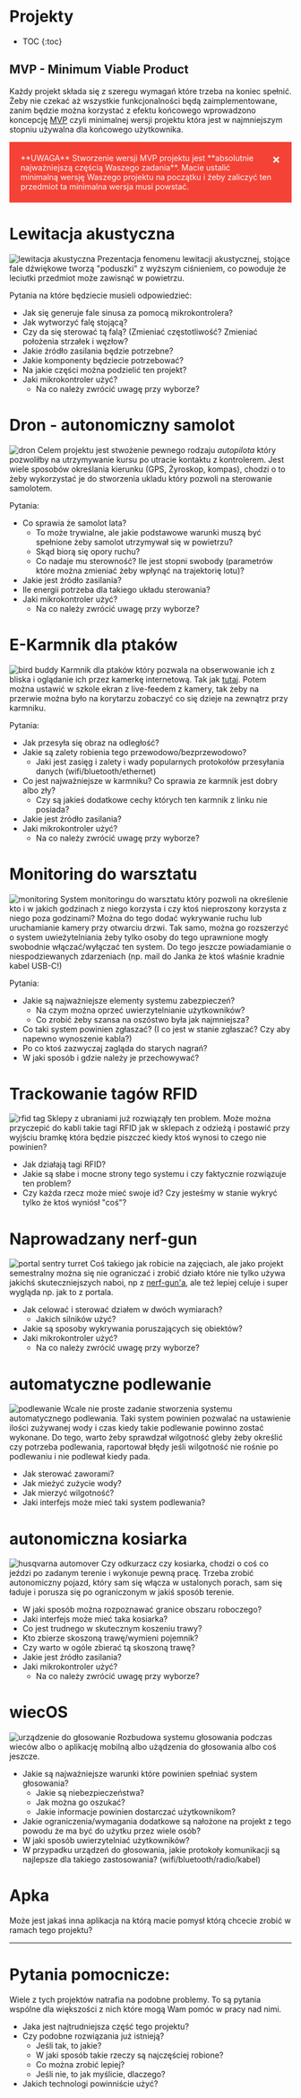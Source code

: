 <style>
 /* The alert message box */
.alert {
  padding: 20px;
  background-color: #f44336; /* Red */
  color: white;
  margin-bottom: 15px;
}

/* The close button */
.closebtn {
  margin-left: 15px;
  color: white;
  font-weight: bold;
  float: right;
  font-size: 22px;
  line-height: 20px;
  cursor: pointer;
  transition: 0.3s;
}

/* When moving the mouse over the close button */
.closebtn:hover {
  color: black;
} 
</style>

# Projekty


* TOC
{:toc}

## MVP - Minimum Viable Product
Każdy projekt składa się z szeregu wymagań które trzeba na koniec spełnić. Żeby nie czekać aż wszystkie funkcjonalności będą zaimplementowane, 
zanim będzie można  korzystać z efektu końcowego wprowadzono koncepcję [MVP](https://en.wikipedia.org/wiki/Minimum_viable_product) czyli minimalnej 
wersji projektu która jest w najmniejszym stopniu używalna dla końcowego użytkownika.
 
 <div class="alert">
  <span class="closebtn" onclick="this.parentElement.style.display='none';">&times;</span>
  **UWAGA** Stworzenie wersji MVP projektu jest **absolutnie najważniejszą częścią Waszego zadania**. Macie ustalić minimalną wersję Waszego projektu na początku i żeby zaliczyć ten przedmiot ta minimalna wersja musi powstać.
</div> 
 

# Lewitacja akustyczna
![lewitacja akustyczna](https://upload.wikimedia.org/wikipedia/commons/thumb/9/9d/Acoustic_Levitation.ogv/1200px--Acoustic_Levitation.ogv.jpg)
Prezentacja fenomenu lewitacji akustycznej, stojące fale dźwiękowe tworzą "poduszki" z wyższym ciśnieniem, co powoduje że leciutki przedmiot może zawisnąć w powietrzu.

Pytania na które będziecie musieli odpowiedzieć:
*  Jak się generuje fale sinusa za pomocą mikrokontrolera?
*  Jak wytworzyć falę stojącą?
*  Czy da się sterować tą falą? (Zmieniać częstotliwość? Zmieniać położenia strzałek i węzłow?
*  Jakie źródło zasilania będzie potrzebne?
*  Jakie komponenty będziecie potrzebować?
*  Na jakie części można podzielić ten projekt?
*  Jaki mikrokontroler użyć?
     *  Na co należy zwrócić uwagę przy wyborze?

# Dron - autonomiczny samolot
![dron](https://i.pinimg.com/originals/8c/b7/62/8cb762f52f6815b53cb3820d19ce20c5.jpg)
Celem projektu jest stwożenie pewnego rodzaju *autopilota* który pozwoliłby na utrzymywanie kursu po utracie kontaktu z kontrolerem. Jest wiele sposobów określania kierunku (GPS, Żyroskop, kompas), chodzi o to żeby wykorzystać je do stworzenia ukladu który pozwoli na sterowanie samolotem.

Pytania:
*  Co sprawia że samolot lata?
     *  To może trywialne, ale jakie podstawowe warunki muszą być spełnione żeby samolot utrzymywał się w powietrzu?
     *  Skąd biorą się opory ruchu?
     *  Co nadaje mu sterowność? Ile jest stopni swobody (parametrów które można zmieniać żeby wpłynąć na trajektorię lotu)?
*  Jakie jest źródło zasilania?
*  Ile energii potrzeba dla takiego układu sterowania?
*  Jaki mikrokontroler użyć?
     *  Na co należy zwrócić uwagę przy wyborze?


#  E-Karmnik dla ptaków
![bird buddy](https://mobirank.pl/wp-content/uploads/2021/07/birdbuddy-inteligentny-karmnik-dla-ptakow.jpg)
Karmnik dla ptaków który pozwala na obserwowanie ich z bliska i oglądanie ich przez kamerkę internetową. Tak jak [tutaj](https://www.youtube.com/watch?v=VPCGr5xcVtY). Potem można ustawić w szkole ekran z live-feedem z kamery, tak żeby na przerwie można było na korytarzu zobaczyć co się dzieje na zewnątrz przy karmniku.

Pytania:
*  Jak przesyła się obraz na odległość?
*  Jakie są zalety robienia tego przewodowo/bezprzewodowo?
     *  Jaki jest zasięg i zalety i wady popularnych protokołów przesyłania danych (wifi/bluetooth/ethernet)
*  Co jest najważniejsze w karmniku? Co sprawia ze karmnik jest dobry albo zły?
     *  Czy są jakieś dodatkowe cechy których ten karmnik z linku nie posiada?
*  Jakie jest źródło zasilania?
*  Jaki mikrokontroler użyć?
     *  Na co należy zwrócić uwagę przy wyborze?


# Monitoring do warsztatu
![monitoring](https://img.directindustry.com/images_di/photo-m2/7945-16452376.jpg)
System monitoringu do warsztatu który pozwoli na określenie kto i w jakich godzinach z niego korzysta i czy ktoś nieproszony korzysta z niego poza godzinami? Można do tego dodać wykrywanie ruchu lub uruchamianie kamery przy otwarciu drzwi. Tak samo, można go rozszerzyć o system uwieżytelniania żeby tylko osoby do tego uprawnione mogły swobodnie włączać/wyłączać ten system.  Do tego jeszcze powiadamianie o niespodziewanych zdarzeniach (np. mail do Janka że ktoś właśnie kradnie kabel USB-C!)

Pytania:
*  Jakie są najważniejsze elementy systemu zabezpieczeń? 
     *  Na czym można oprzeć uwierzytelnianie użytkowników?
     *  Co zrobić żeby szansa na oszóstwo była jak najmniejsza?
*  Co taki system powinien zgłaszać? (I co jest w stanie zgłaszać? Czy aby napewno wynoszenie kabla?)
*  Po co ktoś zazwyczaj zagląda do starych nagrań? 
*  W jaki sposób i gdzie należy je przechowywać?


# Trackowanie tagów RFID
![rfid tag](https://ae01.alicdn.com/kf/Hcee3370309b5497397e3111aedc41384Y/anti-theft-uhf-rfid-tag-EAS-58khz-UHF-840-960mhz-waterproof-epc-gen2-tag-EAS-for.jpg_220x220xz.jpg_.webp)
Sklepy z ubraniami już rozwiąząły ten problem. Może można przyczepić do kabli takie tagi RFID jak w sklepach z odzieżą i postawić przy wyjściu bramkę która będzie piszczeć kiedy ktoś wynosi to czego nie powinien?

*  Jak działają tagi RFID?
*  Jakie są słabe i mocne strony tego systemu i czy faktycznie rozwiązuje ten problem?
*  Czy każda rzecz może mieć swoje id? Czy jesteśmy w stanie wykryć tylko że ktoś wyniósł "coś"?

#  Naprowadzany nerf-gun
![portal sentry turret](https://static.turbosquid.com/Preview/001221/567/X9/sentry-turret-portal-model_D.jpg)
Coś takiego jak robicie na zajęciach, ale jako projekt semestralny można się nie ograniczać i zrobić działo które nie tylko używa jakichś skuteczniejszych naboi, np z [nerf-gun'a](https://m.media-amazon.com/images/I/81x6sRmCF8L._AC_SL1500_.jpg), ale też lepiej celuje i super wygląda np. jak to z portala.

*  Jak celować i sterować działem w dwóch wymiarach?
     *  Jakich silników użyć?
*  Jakie są sposoby wykrywania poruszających się obiektów?
*  Jaki mikrokontroler użyć?
     *  Na co należy zwrócić uwagę przy wyborze?


#  automatyczne podlewanie
![podlewanie](https://ae01.alicdn.com/kf/H0d84fc5b1a9c4bda9b5b4fd1d461ac48e/DIY-automatyczny-System-nawadniania-z-mikrootworami-nawadnianie-ogrodu-zestawy-do-samodzielnego-podlewania-z-regulowanym-kroplomierzem.jpg_Q90.jpg_.webp)
Wcale nie proste zadanie stworzenia systemu automatycznego podlewania. Taki system powinien pozwalać na ustawienie ilości zużywanej wody i czas kiedy takie podlewanie powinno zostać wykonane. Do tego, warto żeby sprawdzał wilgotność gleby żeby określić czy potrzeba podlewania, raportował błędy jeśli wilgotność nie rośnie po podlewaniu i nie podlewał kiedy pada.

*  Jak sterować zaworami?
*  Jak mieżyć zużycie wody?
*  Jak mierzyć wilgotność?
*  Jaki interfejs może mieć taki system podlewania?

#  autonomiczna kosiarka
![husqvarna automover](https://grupa-narzedziowa.pl/16246-large_default/zabawka-robot-kosiarka-automatyczna-husqvarna-automower-597809601.jpg)
Czy odkurzacz czy kosiarka, chodzi o coś co jeździ po zadanym terenie i wykonuje pewną pracę. Trzeba zrobić autonomiczny pojazd, który sam się włącza w ustalonych porach, sam się ładuje i porusza się po ograniczonym w jakiś sposób terenie.

*  W jaki sposób można rozpoznawać granice obszaru roboczego?
*  Jaki interfejs może mieć taka kosiarka?
*  Co jest trudnego w skutecznym koszeniu trawy?
*  Kto zbierze skoszoną trawę/wymieni pojemnik?
*  Czy warto w ogóle zbierać tą skoszoną trawę?
*  Jakie jest źródło zasilania?
*  Jaki mikrokontroler użyć?
     *  Na co należy zwrócić uwagę przy wyborze?

#  wiecOS
![urządzenie do głosowanie](https://wizualizer.pl/pic/Bezprzewodowy-system-do-glosowania-Taiden-HCS-4395N-bp22777.jpg)
Rozbudowa systemu głosowania podczas wieców albo o aplikację mobilną albo użądzenia do głosowania albo coś jeszcze.

*  Jakie są najważniejsze warunki które powinien spełniać system głosowania?
     *  Jakie są niebezpieczeństwa?
     *  Jak można go oszukać?
     *  Jakie informacje powinien dostarczać użytkownikom?
*  Jakie ograniczenia/wymagania dodatkowe są nałożone na projekt z tego powodu że ma być do użytku przez wiele osób?
*  W jaki sposób uwierzytelniać użytkowników?
*  W przypadku urządzeń do głosowania, jakie protokoły komunikacji są najlepsze dla takiego zastosowania? (wifi/bluetooth/radio/kabel)

# Apka
Może jest jakaś inna aplikacja na którą macie pomysł którą chcecie zrobić w ramach tego projektu?


--------------------------------------------------------------------------------------------

# Pytania pomocnicze:
Wiele z tych projektów natrafia na podobne problemy. To są pytania wspólne dla większości z nich które mogą Wam pomóc w pracy nad nimi.

*  Jaka jest najtrudniejsza część tego projektu?
*  Czy podobne rozwiązania już istnieją?
     *  Jeśli tak, to jakie?
     *  W jaki sposób takie rzeczy są najczęściej robione?
     *  Co można zrobić lepiej?
     *  Jeśli nie, to jak myślicie, dlaczego?
*  Jakich technologi powinniście użyć?








